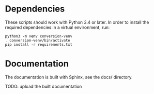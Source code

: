 Dependencies
============

These scripts should work with Python 3.4 or later. In order to install the
required dependencies in a virtual environment, run:
```Shell
python3 -m venv conversion-venv
. conversion-venv/bin/activate
pip install -r requirements.txt
```

Documentation
=============

The documentation is built with Sphinx, see the docs/ directory.

TODO: upload the built documentation
